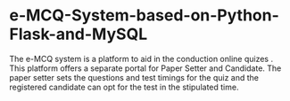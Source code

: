 # e-MCQ-System-based-on-Python-Flask-and-MySQL
The e-MCQ system is a platform to aid in the conduction online quizes . This platform offers a separate portal for Paper Setter and Candidate. The paper setter sets the questions and test timings for the quiz and the registered candidate can opt for the test in the stipulated time.
